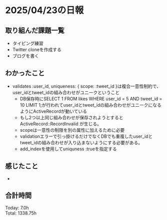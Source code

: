 # 2025/04/23の日報
## 取り組んだ課題一覧
* タイピング練習
*  Twitter cloneを作成する
*  ブログを書く
## わかったこと
* validates :user_id, uniqueness: { scope: :tweet_id }は複合一意性制約で、user_idとtweet_idの組み合わせがユニークということ
  *  DB保存時にSELECT 1 FROM likes WHERE user_id = 5 AND tweet_id = 10 LIMIT 1;が行われてuser_idとtweet_idの組み合わせがユニークになるようにActiveRecordが動いている
  * もし2つ以上同じ組み合わせが保存されようとするとActiveRecord::RecordInvalid が生じる。
  *  scopeは一意性の制限を別の属性に加えるために必要
  * validationエラーで引っ掛けるだけでなくDBでも重複したuser_idとtweet_idの組み合わせが入り込まないようにする必要がある。
  * add_indexを使用してuniquness :trueを指定する 
## 感じたこと
* 
##  合計時間 
Today: 7.0h<br>
Total: 1338.75h
